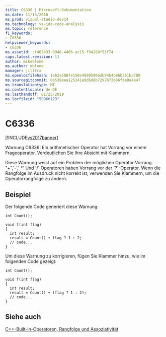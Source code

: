 ```yaml
---
title: C6336 | Microsoft-Dokumentation
ms.date: 11/15/2016
ms.prod: visual-studio-dev14
ms.technology: vs-ide-code-analysis
ms.topic: reference
f1_keywords:
- C6336
helpviewer_keywords:
- C6336
ms.assetid: cf402433-9940-4466-ac15-f94288f51f74
caps.latest.revision: 11
author: mikeblome
ms.author: mblome
manager: jillfra
ms.openlocfilehash: 1eb2a5887e150e48995966db94b4b86b351ba788
ms.sourcegitcommit: 8b538eea125241e9d6d8b7297b72a66faa9a4a47
ms.translationtype: MT
ms.contentlocale: de-DE
ms.lasthandoff: 01/23/2019
ms.locfileid: "58960123"
---
```

# <a name="c6336"></a>C6336
[!INCLUDE[vs2017banner](../includes/vs2017banner.md)]

Warnung C6336: Ein arithmetischer Operator hat Vorrang vor einem Frageoperator. Verdeutlichen Sie Ihre Absicht mit Klammern.  
  
 Diese Warnung weist auf ein Problem der möglichen Operator Vorrang. "+",'-',' *' Und '/' Operatoren haben Vorrang vor der '?'-Operator. Wenn die Rangfolge im Ausdruck nicht korrekt ist, verwenden Sie Klammern, um die Operatorrangfolge zu ändern.  
  
## <a name="example"></a>Beispiel  
 Der folgende Code generiert diese Warnung:  
  
```  
int Count();  
  
void f(int flag)  
{  
  int result;  
  result = Count() + flag ? 1 : 2;  
  // code...  
}  
```  
  
 Um diese Warnung zu korrigieren, fügen Sie Klammer hinzu, wie im folgenden Code gezeigt:  
  
```  
int Count();  
  
void f(int flag)  
{  
  int result;  
  result = Count() + (flag ? 1 : 2);  
  // code...  
}  
```  
  
## <a name="see-also"></a>Siehe auch  
 [C++-Built-in-Operatoren, Rangfolge und Assoziativität](http://msdn.microsoft.com/library/95c1f0ba-dad8-4034-b039-f79a904f112f)
